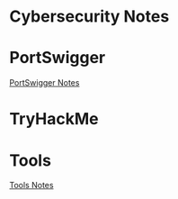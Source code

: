 # Cybersecurity Notes
# PortSwigger
[PortSwigger Notes](/PortSwigger_Notes.md)
# TryHackMe
# Tools
[Tools Notes](/Tools_Notes.md)